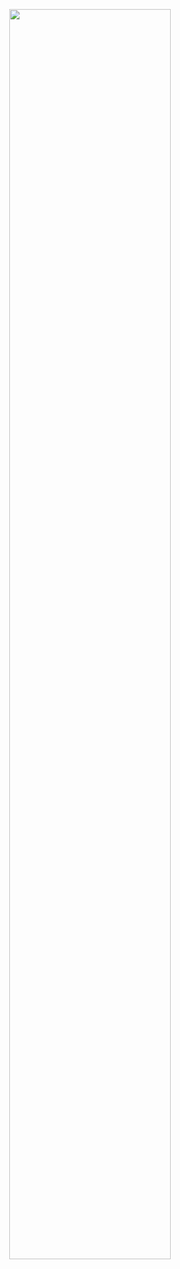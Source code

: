<p align="center">
  <img width="75%" src="https://user-images.githubusercontent.com/101930384/159186189-6b02912b-68fa-450d-a154-5d6c15c9de26.gif">
</p>

<!---
- 👋 Hi, I’m @AzerbaijanRepublic
- 👀 I’m interested in ...
- 🌱 I’m currently learning ...
- 💞️ I’m looking to collaborate on ...
- 📫 How to reach me ...
AzerbaijanRepublic/AzerbaijanRepublic is a ✨ special ✨ repository because its `README.md` (this file) appears on your GitHub profile.
You can click the Preview link to take a look at your changes.
--->
